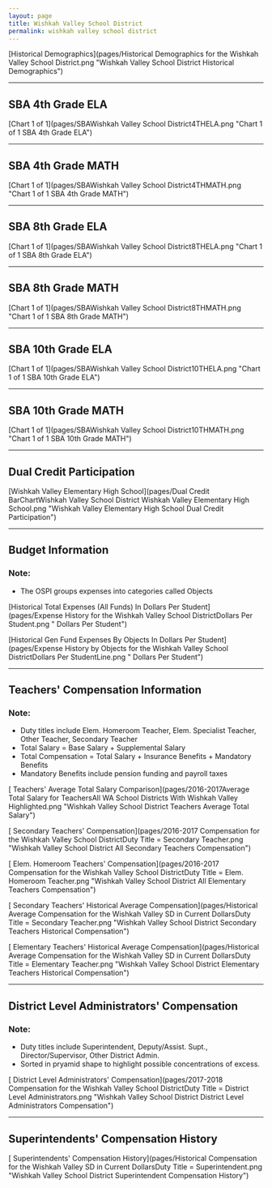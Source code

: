 ```yaml
---
layout: page
title: Wishkah Valley School District
permalink: wishkah valley school district
---
```



[Historical Demographics](pages/Historical Demographics for the Wishkah Valley School District.png "Wishkah Valley School District Historical Demographics")

___

## SBA 4th Grade ELA

[Chart 1 of 1](pages/SBAWishkah Valley School District4THELA.png "Chart 1 of 1 SBA 4th Grade ELA")


___

## SBA 4th Grade MATH

[Chart 1 of 1](pages/SBAWishkah Valley School District4THMATH.png "Chart 1 of 1 SBA 4th Grade MATH")


___

## SBA 8th Grade ELA

[Chart 1 of 1](pages/SBAWishkah Valley School District8THELA.png "Chart 1 of 1 SBA 8th Grade ELA")


___

## SBA 8th Grade MATH

[Chart 1 of 1](pages/SBAWishkah Valley School District8THMATH.png "Chart 1 of 1 SBA 8th Grade MATH")


___

## SBA 10th Grade ELA

[Chart 1 of 1](pages/SBAWishkah Valley School District10THELA.png "Chart 1 of 1 SBA 10th Grade ELA")


___

## SBA 10th Grade MATH

[Chart 1 of 1](pages/SBAWishkah Valley School District10THMATH.png "Chart 1 of 1 SBA 10th Grade MATH")


___

## Dual Credit Participation

[Wishkah Valley Elementary High School](pages/Dual Credit BarChartWishkah Valley School District Wishkah Valley Elementary High School.png "Wishkah Valley Elementary High School Dual Credit Participation")


___

## Budget Information
### Note:
- The OSPI groups expenses into categories called Objects

[Historical Total Expenses (All Funds) In Dollars Per Student](pages/Expense History for the Wishkah Valley School DistrictDollars Per Student.png " Dollars Per Student")

[Historical Gen Fund Expenses By Objects In Dollars Per Student](pages/Expense History by Objects for the Wishkah Valley School DistrictDollars Per StudentLine.png " Dollars Per Student")


___

## Teachers' Compensation Information
### Note:
- Duty titles include Elem. Homeroom Teacher, Elem. Specialist Teacher, Other Teacher, Secondary Teacher
- Total Salary = Base Salary + Supplemental Salary
- Total Compensation = Total Salary + Insurance Benefits + Mandatory Benefits
- Mandatory Benefits include pension funding and payroll taxes

[ Teachers' Average Total Salary Comparison](pages/2016-2017Average Total Salary for TeachersAll WA School Districts With Wishkah Valley Highlighted.png "Wishkah Valley School District Teachers Average Total Salary")

[ Secondary Teachers' Compensation](pages/2016-2017 Compensation for the Wishkah Valley School DistrictDuty Title = Secondary Teacher.png "Wishkah Valley School District All Secondary Teachers Compensation")

[ Elem. Homeroom Teachers' Compensation](pages/2016-2017 Compensation for the Wishkah Valley School DistrictDuty Title = Elem. Homeroom Teacher.png "Wishkah Valley School District All Elementary Teachers Compensation")

[ Secondary Teachers' Historical Average Compensation](pages/Historical Average Compensation for the Wishkah Valley SD in Current DollarsDuty Title = Secondary Teacher.png "Wishkah Valley School District Secondary Teachers Historical Compensation")

[ Elementary Teachers' Historical Average Compensation](pages/Historical Average Compensation for the Wishkah Valley SD in Current DollarsDuty Title = Elementary Teacher.png "Wishkah Valley School District Elementary Teachers Historical Compensation")


___

## District Level Administrators' Compensation

### Note:
- Duty titles include Superintendent, Deputy/Assist. Supt., Director/Supervisor, Other District Admin.
- Sorted in pryamid shape to highlight possible concentrations of excess.

[ District Level Administrators' Compensation](pages/2017-2018 Compensation for the Wishkah Valley School DistrictDuty Title = District Level Administrators.png "Wishkah Valley School District District Level Administrators Compensation")


___

## Superintendents' Compensation History

[ Superintendents' Compensation History](pages/Historical Compensation for the Wishkah Valley SD in Current DollarsDuty Title = Superintendent.png "Wishkah Valley School District Superintendent Compensation History")

